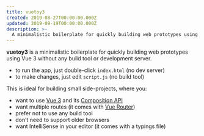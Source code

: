 ```yaml
---
title: vuetoy3
created: 2019-08-27T00:00:00.000Z
updated: 2019-09-19T00:00:00.000Z
description: >-
  A minimalistic boilerplate for quickly building web prototypes using Vue 3 without any build tool or development server.
---
```


**vuetoy3** is a minimalistic boilerplate for quickly building web prototypes using Vue 3 without any build tool or development server.

- to run the app, just double-click `index.html` (no dev server)
- to make changes, just edit `script.js` (no build tool)

<template>
  <call-to-action href="https://github.com/dtinth/vuetoy3">
    GitHub Repository
  </call-to-action>
</template>

This is ideal for building small side-projects, where you:

- want to use [Vue 3](https://v3.vuejs.org/) and its [Composition API](https://v3.vuejs.org/guide/composition-api-introduction.html#why-composition-api)
- want multiple routes (it comes with [Vue Router](https://next.router.vuejs.org/))
- prefer not to use any build tool
- don’t need to support older browsers
- want IntelliSense in your editor (it comes with a typings file)
